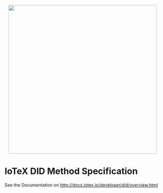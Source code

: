 <p align="center">
  <img src="https://github.com/iotexproject/iotex-did/blob/master/did.png" width="480px">
</p>

# IoTeX DID Method Specification

See the Documentation on http://docs.iotex.io/developer/did/overview.html

